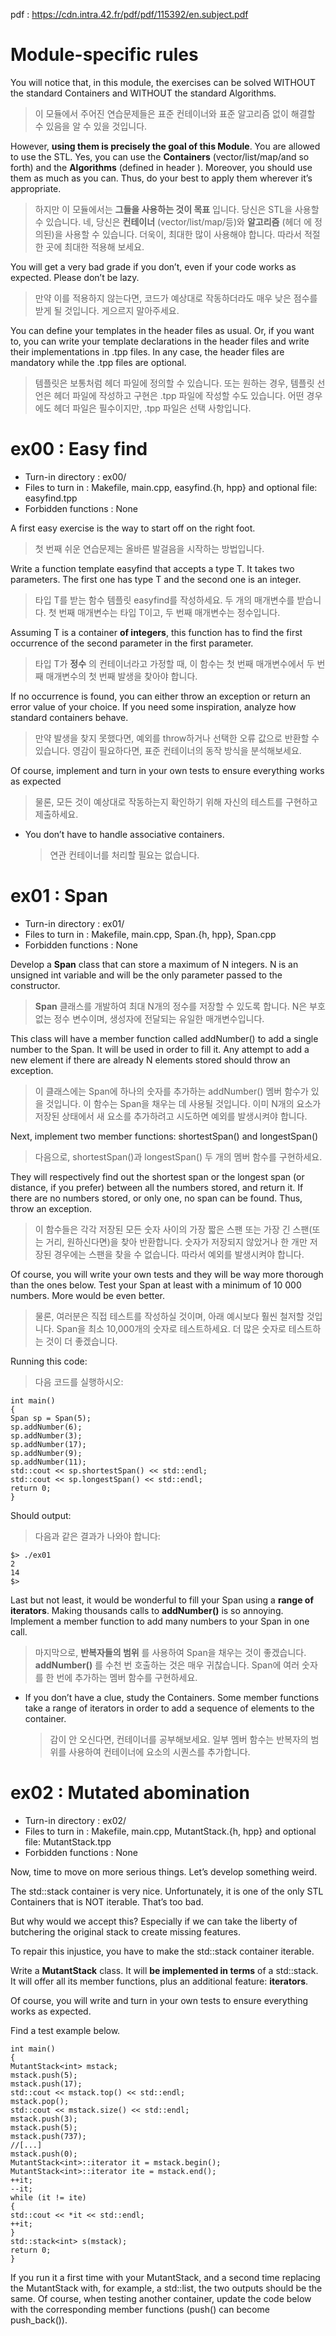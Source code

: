 pdf : https://cdn.intra.42.fr/pdf/pdf/115392/en.subject.pdf

# Module-specific rules

You will notice that, in this module, the exercises can be solved WITHOUT the standard
Containers and WITHOUT the standard Algorithms.
> 이 모듈에서 주어진 연습문제들은 표준 컨테이너와 표준 알고리즘 없이 해결할 수 있음을 알 수 있을 것입니다.

However, __using them is precisely the goal of this Module__. You are allowed to
use the STL. Yes, you can use the __Containers__ (vector/list/map/and so forth) and the
__Algorithms__ (defined in header <algorithm>). Moreover, you should use them as much
as you can. Thus, do your best to apply them wherever it’s appropriate.
> 하지만 이 모듈에서는 __그들을 사용하는 것이 목표__ 입니다. 당신은 STL을 사용할 수 있습니다. 네, 당신은 __컨테이너__ (vector/list/map/등)와 __알고리즘__ (헤더 <algorithm>에 정의된)을 사용할 수 있습니다. 더욱이, 최대한 많이 사용해야 합니다. 따라서 적절한 곳에 최대한 적용해 보세요.

You will get a very bad grade if you don’t, even if your code works as expected. Please
don’t be lazy.
> 만약 이를 적용하지 않는다면, 코드가 예상대로 작동하더라도 매우 낮은 점수를 받게 될 것입니다. 게으르지 말아주세요.

You can define your templates in the header files as usual. Or, if you want to, you
can write your template declarations in the header files and write their implementations
in .tpp files. In any case, the header files are mandatory while the .tpp files are optional.
> 템플릿은 보통처럼 헤더 파일에 정의할 수 있습니다. 또는 원하는 경우, 템플릿 선언은 헤더 파일에 작성하고 구현은 .tpp 파일에 작성할 수도 있습니다. 어떤 경우에도 헤더 파일은 필수이지만, .tpp 파일은 선택 사항입니다.

# ex00 : Easy find

* Turn-in directory : ex00/
* Files to turn in : Makefile, main.cpp, easyfind.{h, hpp}
and optional file: easyfind.tpp
* Forbidden functions : None

A first easy exercise is the way to start off on the right foot.
> 첫 번째 쉬운 연습문제는 올바른 발걸음을 시작하는 방법입니다.

Write a function template easyfind that accepts a type T. It takes two parameters.
The first one has type T and the second one is an integer.
> 타입 T를 받는 함수 템플릿 easyfind를 작성하세요. 두 개의 매개변수를 받습니다. 첫 번째 매개변수는 타입 T이고, 두 번째 매개변수는 정수입니다.

Assuming T is a container __of integers__, this function has to find the first occurrence
of the second parameter in the first parameter.
> 타입 T가 __정수__ 의 컨테이너라고 가정할 때, 이 함수는 첫 번째 매개변수에서 두 번째 매개변수의 첫 번째 발생을 찾아야 합니다.

If no occurrence is found, you can either throw an exception or return an error value
of your choice. If you need some inspiration, analyze how standard containers behave.
> 만약 발생을 찾지 못했다면, 예외를 throw하거나 선택한 오류 값으로 반환할 수 있습니다. 영감이 필요하다면, 표준 컨테이너의 동작 방식을 분석해보세요.

Of course, implement and turn in your own tests to ensure everything works as expected
> 물론, 모든 것이 예상대로 작동하는지 확인하기 위해 자신의 테스트를 구현하고 제출하세요.

* You don’t have to handle associative containers.
  > 연관 컨테이너를 처리할 필요는 없습니다.

# ex01 : Span

* Turn-in directory : ex01/
* Files to turn in : Makefile, main.cpp, Span.{h, hpp}, Span.cpp
* Forbidden functions : None

Develop a __Span__ class that can store a maximum of N integers. N is an unsigned int
variable and will be the only parameter passed to the constructor.
> __Span__ 클래스를 개발하여 최대 N개의 정수를 저장할 수 있도록 합니다. N은 부호 없는 정수 변수이며, 생성자에 전달되는 유일한 매개변수입니다.

This class will have a member function called addNumber() to add a single number
to the Span. It will be used in order to fill it. Any attempt to add a new element if there
are already N elements stored should throw an exception.
> 이 클래스에는 Span에 하나의 숫자를 추가하는 addNumber() 멤버 함수가 있을 것입니다. 이 함수는 Span을 채우는 데 사용될 것입니다. 이미 N개의 요소가 저장된 상태에서 새 요소를 추가하려고 시도하면 예외를 발생시켜야 합니다.

Next, implement two member functions: shortestSpan() and longestSpan()
> 다음으로, shortestSpan()과 longestSpan() 두 개의 멤버 함수를 구현하세요.

They will respectively find out the shortest span or the longest span (or distance, if
you prefer) between all the numbers stored, and return it. If there are no numbers stored,
or only one, no span can be found. Thus, throw an exception.
> 이 함수들은 각각 저장된 모든 숫자 사이의 가장 짧은 스팬 또는 가장 긴 스팬(또는 거리, 원하신다면)을 찾아 반환합니다. 숫자가 저장되지 않았거나 한 개만 저장된 경우에는 스팬을 찾을 수 없습니다. 따라서 예외를 발생시켜야 합니다.

Of course, you will write your own tests and they will be way more thorough than the
ones below. Test your Span at least with a minimum of 10 000 numbers. More would be
even better.
> 물론, 여러분은 직접 테스트를 작성하실 것이며, 아래 예시보다 훨씬 철저할 것입니다. Span을 최소 10,000개의 숫자로 테스트하세요. 더 많은 숫자로 테스트하는 것이 더 좋겠습니다.

Running this code:
> 다음 코드를 실행하시오:

```
int main()
{
Span sp = Span(5);
sp.addNumber(6);
sp.addNumber(3);
sp.addNumber(17);
sp.addNumber(9);
sp.addNumber(11);
std::cout << sp.shortestSpan() << std::endl;
std::cout << sp.longestSpan() << std::endl;
return 0;
}
```

Should output:
> 다음과 같은 결과가 나와야 합니다:

```
$> ./ex01
2
14
$>
```

Last but not least, it would be wonderful to fill your Span using a __range of iterators__.
Making thousands calls to __addNumber()__ is so annoying. Implement a member function
to add many numbers to your Span in one call.
> 마지막으로, __반복자들의 범위__ 를 사용하여 Span을 채우는 것이 좋겠습니다. __addNumber()__ 를 수천 번 호출하는 것은 매우 귀찮습니다. Span에 여러 숫자를 한 번에 추가하는 멤버 함수를 구현하세요.

* If you don’t have a clue, study the Containers. Some member
functions take a range of iterators in order to add a sequence of
elements to the container.
  > 감이 안 오신다면, 컨테이너를 공부해보세요. 일부 멤버 함수는 반복자의 범위를 사용하여 컨테이너에 요소의 시퀀스를 추가합니다.

# ex02 : Mutated abomination

* Turn-in directory : ex02/
* Files to turn in : Makefile, main.cpp, MutantStack.{h, hpp}
and optional file: MutantStack.tpp
* Forbidden functions : None

Now, time to move on more serious things. Let’s develop something weird.
>

The std::stack container is very nice. Unfortunately, it is one of the only STL Containers that is NOT iterable. That’s too bad.
>

But why would we accept this? Especially if we can take the liberty of butchering the
original stack to create missing features.
>

To repair this injustice, you have to make the std::stack container iterable.
>

Write a __MutantStack__ class. It will __be implemented in terms__ of a std::stack.
It will offer all its member functions, plus an additional feature: __iterators__.
>

Of course, you will write and turn in your own tests to ensure everything works as
expected.
>

Find a test example below.
>

```
int main()
{
MutantStack<int> mstack;
mstack.push(5);
mstack.push(17);
std::cout << mstack.top() << std::endl;
mstack.pop();
std::cout << mstack.size() << std::endl;
mstack.push(3);
mstack.push(5);
mstack.push(737);
//[...]
mstack.push(0);
MutantStack<int>::iterator it = mstack.begin();
MutantStack<int>::iterator ite = mstack.end();
++it;
--it;
while (it != ite)
{
std::cout << *it << std::endl;
++it;
}
std::stack<int> s(mstack);
return 0;
}
```

If you run it a first time with your MutantStack, and a second time replacing the
MutantStack with, for example, a std::list, the two outputs should be the same. Of
course, when testing another container, update the code below with the corresponding
member functions (push() can become push_back()).
>

